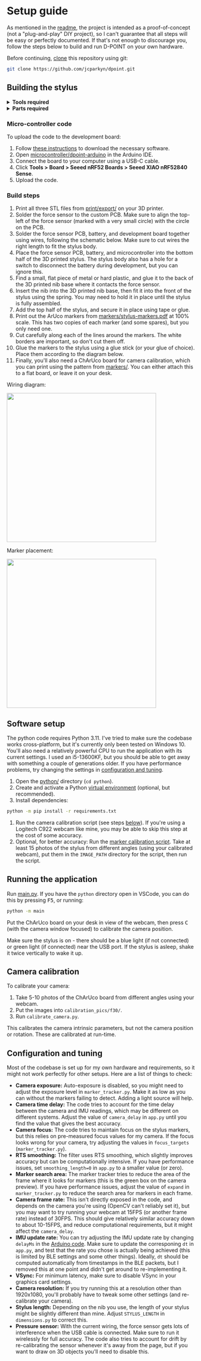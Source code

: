 # Setup guide

As mentioned in the [readme](./README.md), the project is intended as a proof-of-concept (not a "plug-and-play" DIY project), so I can't guarantee that all steps will be easy or perfectly documented. If that's not enough to discourage you, follow the steps below to build and run D-POINT on your own hardware.

Before continuing, [clone](https://docs.github.com/en/repositories/creating-and-managing-repositories/cloning-a-repository) this repository using git:

```bash
git clone https://github.com/jcparkyn/dpoint.git
```

## Building the stylus

<details>
<summary><strong>Tools required</strong></summary>

- A 3D printer, for printing the stylus body. I used a Creality Ender 3, but most types of 3D printer should work.
- Hot air rework station, for soldering the force sensor. You might be able to make do with a soldering iron, but I wouldn't recommend it.
- A soldering iron, for soldering the other electronics.
- An inkjet or laser printer, for printing the ArUco markers.

</details>

<details>
<summary><strong>Parts required</strong></summary>

- Development board: [Seeed Studio XIAO nRF52840 Sense](https://www.seeedstudio.com/Seeed-XIAO-BLE-Sense-nRF52840-p-5253.html).
- Force sensor: Alps Alpine [HSFPAR003A](https://tech.alpsalpine.com/e/products/detail/HSFPAR003A/) or [HSFPAR004A](https://tech.alpsalpine.com/e/products/detail/HSFPAR004A/) (preferred). These can be a little hard to find, but unfortunately, there aren't many other off-the-shelf options aside from FSRs. The [HSFPAR007A](https://tech.alpsalpine.com/e/products/detail/HSFPAR007A/) will also work, but you'll have to modify the PCB footprint.
- Custom PCB: Order this from your PCB manufacturer of choice, using the provided [gerber files](./electronics/gerbers/). Use a PCB thickness of 1.6mm.
- Printer filament. I used PLA, but most hard plastics should work.
- A 6.5x10mm compression spring. I used one from a spring kit (like [this one](https://www.ebay.com.au/itm/175482659706)), but he spring tension does not need to match exactly.
- A 10440 lithium-ion battery (e.g., [this one](https://www.ebay.com/itm/194025159718)).
- Wire, 22-24 AWG for soldering.
- Something to use as a nib for the stylus. I used a [Wacom replacement nib](https://estore.wacom.com/en-au/wacom-standard-replacement-nibs-previous-gen.html), but you might be able to substitute this with something else (e.g., 3D printer filament). If you do, make sure to adjust the dimensions on the 3D model to match.

</details>

### Micro-controller code

To upload the code to the development board:
1. Follow [these instructions](https://wiki.seeedstudio.com/XIAO_BLE/#getting-started) to download the necessary software.
1. Open [microcontroller/dpoint-arduino](./microcontroller/dpoint-arduino/) in the Arduino IDE.
1. Connect the board to your computer using a USB-C cable.
1. Click **Tools > Board > Seeed nRF52 Boards > Seeed XIAO nRF52840 Sense**.
1. Upload the code.

### Build steps

1. Print all three STL files from [print/export/](./print/export/) on your 3D printer.
1. Solder the force sensor to the custom PCB. Make sure to align the top-left of the force sensor (marked with a very small circle) with the circle on the PCB.
1. Solder the force sensor PCB, battery, and development board together using wires, following the schematic below. Make sure to cut wires the right length to fit the stylus body.
1. Place the force sensor PCB, battery, and microcontroller into the bottom half of the 3D printed stylus. The stylus body also has a hole for a switch to disconnect the battery during development, but you can ignore this.
1. Find a small, flat piece of metal or hard plastic, and glue it to the back of the 3D printed nib base where it contacts the force sensor.
1. Insert the nib into the 3D printed nib base, then fit it into the front of the stylus using the spring. You may need to hold it in place until the stylus is fully assembled.
1. Add the top half of the stylus, and secure it in place using tape or glue.
1. Print out the ArUco markers from [markers/stylus-markers.pdf](./markers/stylus-markers.pdf) at 100% scale. This has two copies of each marker (and some spares), but you only need one.
1. Cut carefully along each of the lines around the markers. The white borders are important, so don't cut them off.
1. Glue the markers to the stylus using a glue stick (or your glue of choice). Place them according to the diagram below.
1. Finally, you'll also need a ChArUco board for camera calibration, which you can print using the pattern from [markers/](./markers/). You can either attach this to a flat board, or leave it on your desk.


Wiring diagram:

<img src="https://github.com/Jcparkyn/dpoint/assets/51850908/f026f9f5-f5c4-458f-8883-b0071133f5e3" width="400px" />

Marker placement:

<img src="https://github.com/Jcparkyn/dpoint/assets/51850908/ae7184bb-005e-4dba-aeb7-f23acaa67785" width="400px" />

## Software setup

The python code requires Python 3.11. I've tried to make sure the codebase works cross-platform, but it's currently only been tested on Windows 10.
You'll also need a relatively powerful CPU to run the application with its current settings. I used an i5-13600KF, but you should be able to get away with something a couple of generations older. If you have performance problems, try changing the settings in [configuration and tuning](#configuration-and-tuning).

1. Open the [python/](./python/) directory (`cd python`).
1. Create and activate a Python [virtual environment](https://docs.python.org/3/tutorial/venv.html#creating-virtual-environments) (optional, but recommended).
1. Install dependencies:
```bash
python -m pip install -r requirements.txt
```
1. Run the camera calibration script (see steps [below](#camera-calibration)). If you're using a Logitech C922 webcam like mine, you may be able to skip this step at the cost of some accuracy.
1. Optional, for better accuracy: Run the [marker calibration script](./python/calibrate_markers.py). Take at least 15 photos of the stylus from different angles (using your calibrated webcam), put them in the `IMAGE_PATH` directory for the script, then run the script.

## Running the application

Run [main.py](./python/main.py). If you have the `python` directory open in VSCode, you can do this by pressing <kbd>F5</kbd>, or running:
```bash
python -m main
```

Put the ChArUco board on your desk in view of the webcam, then press <kbd>C</kbd> (with the camera window focused) to calibrate the camera position.

Make sure the stylus is on - there should be a blue light (if not connected) or green light (if connected) near the USB port. If the stylus is asleep, shake it twice vertically to wake it up.

## Camera calibration
To calibrate your camera:
1. Take 5-10 photos of the ChArUco board from different angles using your webcam.
2. Put the images into `calibration_pics/f30/`.
3. Run `calibrate_camera.py`.

This calibrates the camera intrinsic parameters, but not the camera position or rotation. These are calibrated at run-time.

## Configuration and tuning
Most of the codebase is set up for my own hardware and requirements, so it might not work perfectly for other setups. Here are a list of things to check:

- **Camera exposure:** Auto-exposure is disabled, so you might need to adjust the exposure level in `marker_tracker.py`. Make it as low as you can without the markers failing to detect. Adding a light source will help.
- **Camera time delay:** The code tries to account for the time delay between the camera and IMU readings, which may be different on different systems. Adjust the value of `camera_delay` in `app.py` until you find the value that gives the best accuracy.
- **Camera focus:** The code tries to maintain focus on the stylus markers, but this relies on pre-measured focus values for my camera. If the focus looks wrong for your camera, try adjusting the values in `focus_targets` (`marker_tracker.py`).
- **RTS smoothing:** The filter uses RTS smoothing, which slightly improves accuracy but can be computationally intensive. If you have performance issues, set `smoothing_length=0` in `app.py` to a smaller value (or zero).
- **Marker search area:** The marker tracker tries to reduce the area of the frame where it looks for markers (this is the green box on the camera preview). If you have performance issues, adjust the value of `expand` in `marker_tracker.py` to reduce the search area for markers in each frame.
- **Camera frame rate:** This isn't directly exposed in the code, and depends on the camera you're using (OpenCV can't reliably set it), but you may want to try running your webcam at 15FPS (or another frame rate) instead of 30FPS. This should give relatively similar accuracy down to about 10-15FPS, and reduce computational requirements, but it might affect the `camera_delay`.
- **IMU update rate:** You can try adjusting the IMU update rate by changing `delayMs` in the [Arduino code](./microcontroller/dpoint-arduino/dpoint-arduino.ino). Make sure to update the corresponing `dt` in `app.py`, and test that the rate you chose is actually being achieved (this is limited by BLE settings and some other things). Ideally, `dt` should be computed automatically from timestamps in the BLE packets, but I removed this at one point and didn't get around to re-implementing it.
- **VSync:** For minimum latency, make sure to disable VSync in your graphics card settings.
- **Camera resolution:** If you try running this at a resolution other than 1920x1080, you'll probably have to tweak some other settings (and re-calibrate your camera).
- **Stylus length:** Depending on the nib you use, the length of your stylus might be slightly different than mine. Adjust `STYLUS_LENGTH` in `dimensions.py` to correct this.
- **Pressure sensor:** With the current wiring, the force sensor gets lots of interference when the USB cable is connected. Make sure to run it wirelessly for full accuracy. The code also tries to account for drift by re-calibrating the sensor whenever it's away from the page, but if you want to draw on 3D objects you'll need to disable this.